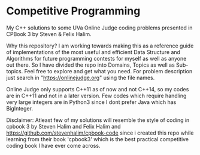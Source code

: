 # Competitive Programming

My C++ solutions to some UVa Online Judge coding problems
presented in CPBook 3 by Steven & Felix Halim.

Why this repository?
I am working towards making this as a reference guide of
implementations of the most useful and efficient 
Data Structure and Algorithms for future programming contests
for myself as well as anyone out there. So I have divided the 
repo into Domains, Topics as well as Sub-topics. Feel free to 
explore and get what you need. For problem description just 
search in "https://onlinejudge.org" using the file names.

Online Judge only supports C++11 as of now and not C++14, 
so my codes are in C++11 and not in a later version. Few codes
which require handling very large integers are in Python3 since
I dont prefer Java which has BigInteger.

Disclaimer: Atleast few of my solutions will resemble the 
style of coding in cpbook 3 by Steven Halim and Felix Halim and 
https://github.com/stevenhalim/cpbook-code since i created this 
repo while learning from their book 'cpbook3' which is the best 
practical competitive coding book I have ever come across.

